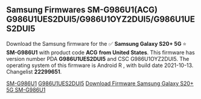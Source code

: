 <h2>Samsung Firmwares SM-G986U1(ACG) G986U1UES2DUI5/G986U1OYZ2DUI5/G986U1UES2DUI5</h2>
Download the Samsung firmware for the ✅ <strong>Samsung Galaxy S20+ 5G </strong> ⭐ <strong>SM-G986U1</strong> with product code <strong>ACG</strong> <strong> from United States</strong>. This firmware has version number PDA <strong>G986U1UES2DUI5</strong> and CSC G986U1OYZ2DUI5. The operating system of this firmware is Android R , with build date 2021-10-13. Changelist <strong>22299651</strong>.


[SM-G986U1](https://samfirm.shop/samsung/model/SM-G986U1)
[G986U1UES2DUI5](https://samfirm.shop/samsung/pda/G986U1UES2DUI5)
[Download Firmware Samsung Galaxy S20+ 5G SM-G986U1](https://samfirm.shop/samsung/firmware/464617)
